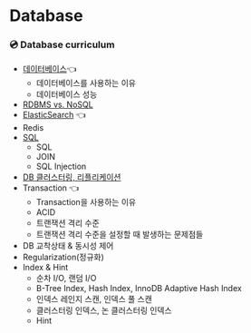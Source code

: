 # Database


### 💿 Database curriculum
- [데이터베이스](Database.md)👈
    - 데이터베이스를 사용하는 이유
    - 데이터베이스 성능
- [RDBMS vs. NoSQL](RDBMSvsNOSQL.md)
- [ElasticSearch](ElasticSearch.md) 👈
- Redis
- [SQL](SQL.md)
    - SQL
    - JOIN
    - SQL Injection
- [DB 클러스터링, 리플리케이션](ClusteringReplicationShardingPartitioning.md)
- Transaction 👈
    - Transaction을 사용하는 이유
    - ACID
    - 트랜잭션 격리 수준
    - 트랜잭션 격리 수준을 설정할 때 발생하는 문제점들
- DB 교착상태 & 동시성 제어
- Regularization(정규화)
- Index & Hint
    - 순차 I/O, 랜덤 I/O
    - B-Tree Index, Hash Index, InnoDB Adaptive Hash Index
    - 인덱스 레인지 스캔, 인덱스 풀 스캔
    - 클러스터링 인덱스, 논 클러스터링 인덱스
    - Hint
